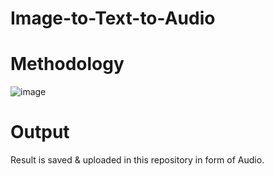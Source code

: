 # Image-to-Text-to-Audio
# Methodology
![image](https://github.com/vinayparjapati5/Image-to-Text-to-Audio/assets/114856104/2803711e-94c4-4fdb-b7cd-f9241dab4a90)
# Output
Result is saved & uploaded in this repository in form of Audio.
